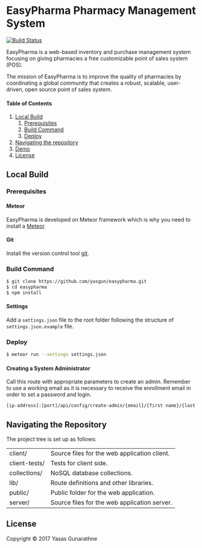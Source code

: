 # EasyPharma Pharmacy Management System
[![Build Status](https://travis-ci.org/yasgun/easypharma.svg?branch=master)](https://travis-ci.org/yasgun/easypharma)

EasyPharma is a web-based inventory and purchase management system focusing on giving pharmacies a free customizable point of sales system (POS).

The mission of EasyPharma is to improve the quality of pharmacies by coordinating a global community that creates a robust, scalable, user-driven, open source point of sales system.

#### Table of Contents

1. [Local Build](#local-build)
   1. [Prerequisites](#prerequisites)
   2. [Build Command](#build-command)
   3. [Deploy](#deploy)
2. [Navigating the repository](#navigating-the-repository)
3. [Demo](#demo)
4. [License](#license)

## Local Build

### Prerequisites

#### Meteor

EasyPharma is developed on Meteor framework which is why you need to install a [Meteor](https://www.meteor.com/install).

#### Git

Install the version control tool [git](https://git-scm.com/).

### Build Command

```bash
$ git clone https://github.com/yasgun/easypharma.git
$ cd easypharma
$ npm install
```

#### Settings

Add a `settings.json` file to the root folder following the structure of `settings.json.example` file.

### Deploy

```bash
$ meteor run --settings settings.json
```

#### Creating a System Administrator

Call this route with appropriate parameters to create an admin. Remember to use a working email as it is necessary to receive the enrollment email in order to set a password and login.

```bash
[ip-address]:[port]/api/config/create-admin/{email}/{first name}/{last name}
```

## Navigating the Repository

The project tree is set up as follows:

<table>
 <tr>
  <td>client/</td>
  <td>Source files for the web application client.</td>
 </tr>
 <tr>
  <td>client-tests/</td>
  <td>Tests for client side.</td>
 </tr>
 <tr>
  <td>collections/</td>
  <td>NoSQL database collections.</td>
 </tr>
 <tr>
  <td>lib/</td>
  <td>Route definitions and other libraries.</td>
 </tr>
 <tr>
  <td>public/</td>
  <td>Public folder for the web application.</td>
 </tr>
 <tr>
   <td>server/</td>
   <td>Source files for the web application server.</td>
  </tr>
</table>

## License

Copyright ©  2017 Yasas Gunarathne
